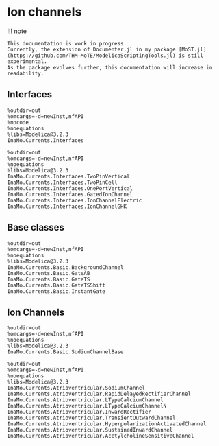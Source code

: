 # Ion channels

!!! note

    This documentation is work in progress.
    Currently, the extension of Documenter.jl in my package [MoST.jl](https://github.com/THM-MoTE/ModelicaScriptingTools.jl) is still experimental.
    As the package evolves further, this documentation will increase in readability.

## Interfaces

```@modelica
%outdir=out
%omcargs=-d=newInst,nfAPI
%nocode
%noequations
%libs=Modelica@3.2.3
InaMo.Currents.Interfaces
```

```@modelica
%outdir=out
%omcargs=-d=newInst,nfAPI
%noequations
%libs=Modelica@3.2.3
InaMo.Currents.Interfaces.TwoPinVertical
InaMo.Currents.Interfaces.TwoPinCell
InaMo.Currents.Interfaces.OnePortVertical
InaMo.Currents.Interfaces.GatedIonChannel
InaMo.Currents.Interfaces.IonChannelElectric
InaMo.Currents.Interfaces.IonChannelGHK
```

## Base classes

```@modelica
%outdir=out
%omcargs=-d=newInst,nfAPI
%noequations
%libs=Modelica@3.2.3
InaMo.Currents.Basic.BackgroundChannel
InaMo.Currents.Basic.GateAB
InaMo.Currents.Basic.GateTS
InaMo.Currents.Basic.GateTSShift
InaMo.Currents.Basic.InstantGate
```

## Ion Channels

```@modelica
%outdir=out
%omcargs=-d=newInst,nfAPI
%noequations
%libs=Modelica@3.2.3
InaMo.Currents.Basic.SodiumChannelBase
```

```@modelica
%outdir=out
%omcargs=-d=newInst,nfAPI
%noequations
%libs=Modelica@3.2.3
InaMo.Currents.Atrioventricular.SodiumChannel
InaMo.Currents.Atrioventricular.RapidDelayedRectifierChannel
InaMo.Currents.Atrioventricular.LTypeCalciumChannel
InaMo.Currents.Atrioventricular.LTypeCalciumChannelN
InaMo.Currents.Atrioventricular.InwardRectifier
InaMo.Currents.Atrioventricular.TransientOutwardChannel
InaMo.Currents.Atrioventricular.HyperpolarizationActivatedChannel
InaMo.Currents.Atrioventricular.SustainedInwardChannel
InaMo.Currents.Atrioventricular.AcetylcholineSensitiveChannel
```
